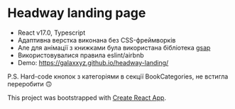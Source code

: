 # Headway landing page

- React v17.0, Typescript
- Адаптивна верстка виконана без CSS-фреймворків
- Але для анімації з книжками була використана бібліотека [gsap](https://greensock.com/scrolltrigger)
- Використовувалися правила eslint/airbnb
- Demo: https://galaxxyz.github.io/headway-landing/

P.S. Hard-code кнопок з категоріями в секції BookCategories, не встигла переробити 🙃

This project was bootstrapped with [Create React App](https://github.com/facebook/create-react-app).
